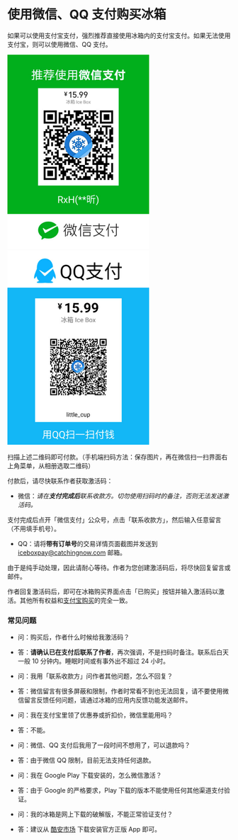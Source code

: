 <script src="/main.js?raw=true"></script>

# 使用微信、QQ 支付购买冰箱

如果可以使用支付宝支付，强烈推荐直接使用冰箱内的支付宝支付。如果无法使用支付宝，则可以使用微信、QQ 支付。

<img src="/wechatpay.jpg?raw=true" width="320"><img src="/qqpay.jpg?raw=true" width="320">

扫描上述二维码即可付款。（手机端扫码方法：保存图片，再在微信扫一扫界面右上角菜单，从相册选取二维码）

付款后，请尽快联系作者获取激活码：

- 微信：_请在**支付完成后**联系收款方。切勿使用扫码时的备注，否则无法发送激活码。_

支付完成后点开「微信支付」公众号，点击「联系收款方」，然后输入任意留言（不用填手机号）。

- QQ：请将**带有订单号**的交易详情页面截图并发送到 <iceboxpay@catchingnow.com> 邮箱。

由于是纯手动处理，因此请耐心等待。作者为您创建激活码后，将尽快回复留言或邮件。

作者回复激活码后，即可在冰箱购买界面点击「已购买」按钮并输入激活码以激活。其他所有权益和[支付宝购买](https://iceboxdoc.catchingnow.com/%E8%BD%AF%E4%BB%B6%E8%B4%AD%E4%B9%B0%E8%AF%B4%E6%98%8E)的完全一致。

### 常见问题

- 问：购买后，作者什么时候给我激活码？
- 答：**请确认已在支付后联系了作者**，再次强调，不是扫码时备注。联系后白天一般 10 分钟内。睡眠时间或有事外出不超过 24 小时。

- 问：我用「联系收款方」问作者其他问题，怎么不回复？
- 答：微信留言有很多屏蔽和限制，作者时常看不到也无法回复，请不要使用微信留言反馈任何问题，请通过冰箱的应用内反馈功能发送邮件。

- 问：我在支付宝里领了优惠券或折扣价，微信里能用吗？
- 答：不能。

- 问：微信、QQ 支付后我用了一段时间不想用了，可以退款吗？
- 答：由于微信 QQ 限制，目前无法支持任何退款。

- 问：我在 Google Play 下载安装的，怎么微信激活？
- 答：由于 Google 的严格要求，Play 下载的版本不能使用任何其他渠道支付验证。

- 问：我的冰箱是网上下载的破解版，不能正常验证支付？
- 答：建议从 [酷安市场](https://coolapk.com/apk/com.catchingnow.icebox) 下载安装官方正版 App 即可。

